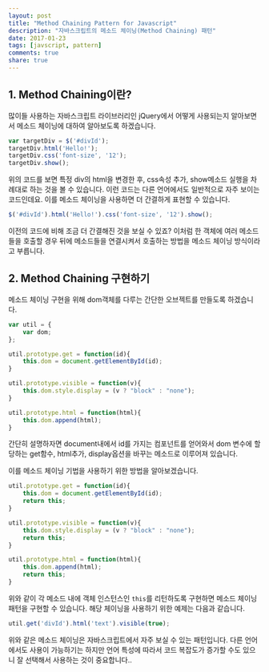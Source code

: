 ```yaml
---
layout: post
title: "Method Chaining Pattern for Javascript"
description: "자바스크립트의 메소드 체이닝(Method Chaining) 패턴"
date: 2017-01-23
tags: [javscript, pattern]
comments: true
share: true
---
```


## 1. Method Chaining이란?
많이들 사용하는 자바스크립트 라이브러리인 jQuery에서 어떻게 사용되는지 알아보면서 메소드 체이닝에 대하여 알아보도록 하겠습니다.

```js
var targetDiv = $('#divId');
targetDiv.html('Hello!');
targetDiv.css('font-size', '12');
targetDiv.show();
```

위의 코드를 보면 특정 div의 html을 변경한 후, css속성 추가, show메소드 실행을 차례대로 하는 것을 볼 수 있습니다. 이런 코드는 다른 언어에서도 일반적으로 자주 보이는 코드인데요. 이를 메소드 체이닝을 사용하면 더 간결하게 표현할 수 있습니다.

```js
$('#divId').html('Hello!').css('font-size', '12').show();
```

이전의 코드에 비해 조금 더 간결해진 것을 보실 수 있죠? 이처럼 한 객체에 여러 메소드들을 호출할 경우 뒤에 메소드들을 연결시켜서 호출하는 방법을 메소드 체이닝 방식이라고 부릅니다. 

## 2. Method Chaining 구현하기
메소드 체이닝 구현을 위해 dom객체를 다루는 간단한 오브젝트를 만들도록 하겠습니다.

```js
var util = {
	var dom;
};

util.prototype.get = function(id){
	this.dom = document.getElementById(id);
}

util.prototype.visible = function(v){
	this.dom.style.display = (v ? "block" : "none");
}

util.prototype.html = function(html){
	this.dom.append(html);
}
```

간단히 설명하자면 document내에서 id를 가지는 컴포넌트를 얻어와서 dom 변수에 할당하는 get함수,  html추가, display옵션을 바꾸는 메소드로 이루어져 있습니다.

이를 메소드 체이닝 기법을 사용하기 위한 방법을 알아보겠습니다.

```js
util.prototype.get = function(id){
	this.dom = document.getElementById(id);
	return this;
}

util.prototype.visible = function(v){
	this.dom.style.display = (v ? "block" : "none");
	return this;
}

util.prototype.html = function(html){
	this.dom.append(html);
	return this;
}
```

위와 같이 각 메소드 내에 객체 인스턴스인 `this`를 리턴하도록 구현하면 메소드 체이닝 패턴을 구현할 수 있습니다. 해당 체이닝을 사용하기 위한 예제는 다음과 같습니다.

```js
util.get('divId').html('text').visible(true);
```

위와 같은 메소드 체이닝은 자바스크립트에서 자주 보실 수 있는 패턴입니다. 다른 언어에서도 사용이 가능하기는 하지만 언어 특성에 따라서 코드 복잡도가 증가할 수도 있으니 잘 선택해서 사용하는 것이 중요합니다..